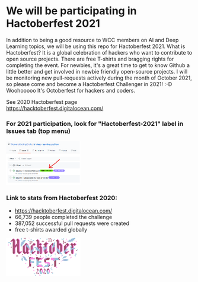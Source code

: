 # We will be participating in Hactoberfest 2021  

In addition to being a good resource to WCC members on AI and Deep Learning topics, we will be using this repo for Hactoberfest 2021.  What is Hactoberfest?  It is a global celebration of hackers who want to contribute to open source projects.  There are free T-shirts and bragging rights for completing the event.  For newbies, it's a great time to get to know Github a little better and get involved in newbie friendly open-source projects.  I will be monitoring new pull-requests actively during the month of October 2021, so please come and become a Hactoberfest Challenger in 2021! :-D  Woohooooo  It's Octoberfest for hackers and coders.  

See 2020 Hactoberfest page  
https://hacktoberfest.digitalocean.com/  

### For 2021 participation, look for "Hactoberfest-2021" label in Issues tab (top menu)

<img src="hacktoberfest/issue.png" width="200">
  
  
### Link to stats from Hactoberfest 2020:  
  - https://hacktoberfest.digitalocean.com/  
  - 66,739 people completed the challenge  
  - 387,052 successful pull requests were created  
  - free t-shirts awarded globally  

<img src="hacktoberfest/hactoberfest2020.png" width="200">


